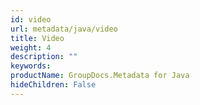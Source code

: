 ```yaml
---
id: video
url: metadata/java/video
title: Video
weight: 4
description: ""
keywords: 
productName: GroupDocs.Metadata for Java
hideChildren: False
---
```

